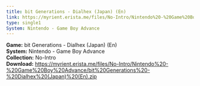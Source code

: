 ```yaml
---
title: bit Generations - Dialhex (Japan) (En)
link: https://myrient.erista.me/files/No-Intro/Nintendo%20-%20Game%20Boy%20Advance/bit%20Generations%20-%20Dialhex%20(Japan)%20(En).zip
type: single1
System: Nintendo - Game Boy Advance
---
```

<b>Game:</b> bit Generations - Dialhex (Japan) (En)<br>
<b>System:</b> Nintendo - Game Boy Advance<br>
<b>Collection:</b> No-Intro<br>
<b>Download:</b> https://myrient.erista.me/files/No-Intro/Nintendo%20-%20Game%20Boy%20Advance/bit%20Generations%20-%20Dialhex%20(Japan)%20(En).zip